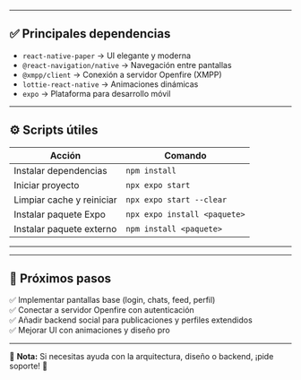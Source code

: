 
---

## ✅ Principales dependencias

- `react-native-paper` → UI elegante y moderna
- `@react-navigation/native` → Navegación entre pantallas
- `@xmpp/client` → Conexión a servidor Openfire (XMPP)
- `lottie-react-native` → Animaciones dinámicas
- `expo` → Plataforma para desarrollo móvil

---

## ⚙️ Scripts útiles

| Acción                    | Comando                                  |
|---------------------------|-----------------------------------------|
| Instalar dependencias     | `npm install`                           |
| Iniciar proyecto          | `npx expo start`                        |
| Limpiar cache y reiniciar | `npx expo start --clear`                |
| Instalar paquete Expo     | `npx expo install <paquete>`            |
| Instalar paquete externo  | `npm install <paquete>`                 |

---


---

## 🚀 Próximos pasos

✅ Implementar pantallas base (login, chats, feed, perfil)  
✅ Conectar a servidor Openfire con autenticación  
✅ Añadir backend social para publicaciones y perfiles extendidos  
✅ Mejorar UI con animaciones y diseño pro  

---

💬 **Nota:** Si necesitas ayuda con la arquitectura, diseño o backend, ¡pide soporte! 💪
